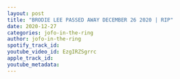 ```yaml
---
layout: post
title: "BRODIE LEE PASSED AWAY DECEMBER 26 2020 | RIP"
date: 2020-12-27
categories: jofo-in-the-ring
author: jofo-in-the-ring
spotify_track_id: 
youtube_video_id: EzgIRZSgrrc
apple_track_id: 
youtube_metadata: 
---
```

